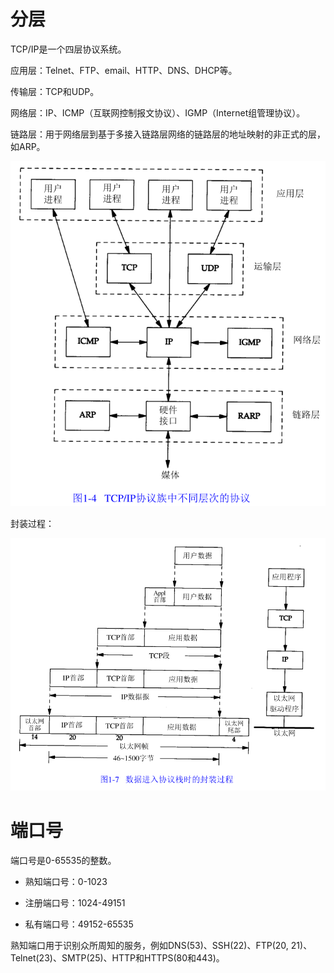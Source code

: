 # 分层

TCP/IP是一个四层协议系统。

应用层：Telnet、FTP、email、HTTP、DNS、DHCP等。

传输层：TCP和UDP。

网络层：IP、ICMP（互联网控制报文协议）、IGMP（Internet组管理协议）。

链路层：用于网络层到基于多接入链路层网络的链路层的地址映射的非正式的层，如ARP。

![image-20210415161512984](概述.assets/image-20210415161512984.png)

封装过程：

![image-20210415162846164](概述.assets/image-20210415162846164.png)

# 端口号

端口号是0-65535的整数。

- 熟知端口号：0-1023

- 注册端口号：1024-49151
- 私有端口号：49152-65535

熟知端口用于识别众所周知的服务，例如DNS(53)、SSH(22)、FTP(20, 21)、Telnet(23)、SMTP(25)、HTTP和HTTPS(80和443)。